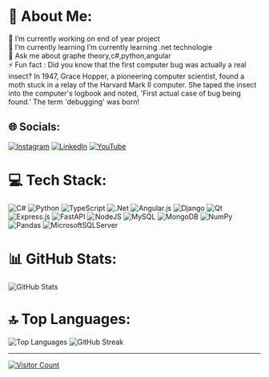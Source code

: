 # 💫 About Me:
🔭 I’m currently working on end of year project<br>🌱 I’m currently learning I’m currently learning .net technologie<br>💬 Ask me about graphe theory,c#,python,angular<br>⚡ Fun fact : Did you know that the first computer bug was actually a real insect? In 1947, Grace Hopper, a pioneering computer scientist, found a moth stuck in a relay of the Harvard Mark II computer. She taped the insect into the computer's logbook and noted, 'First actual case of bug being found.' The term 'debugging' was born!


## 🌐 Socials:
[![Instagram](https://img.shields.io/badge/Instagram-%23E4405F.svg?logo=Instagram&logoColor=white)](https://instagram.com/https://www.instagram.com/ouail_laamiri/) [![LinkedIn](https://img.shields.io/badge/LinkedIn-%230077B5.svg?logo=linkedin&logoColor=white)](https://linkedin.com/in/https://www.linkedin.com/in/ouaillaamiri/) [![YouTube](https://img.shields.io/badge/YouTube-%23FF0000.svg?logo=YouTube&logoColor=white)](https://youtube.com/@https://www.youtube.com/@ouaillaamiri5712) 

# 💻 Tech Stack:
![C#](https://img.shields.io/badge/c%23-%23239120.svg?style=for-the-badge&logo=c-sharp&logoColor=white) ![Python](https://img.shields.io/badge/python-3670A0?style=for-the-badge&logo=python&logoColor=ffdd54) ![TypeScript](https://img.shields.io/badge/typescript-%23007ACC.svg?style=for-the-badge&logo=typescript&logoColor=white) ![.Net](https://img.shields.io/badge/.NET-5C2D91?style=for-the-badge&logo=.net&logoColor=white) ![Angular.js](https://img.shields.io/badge/angular.js-%23E23237.svg?style=for-the-badge&logo=angularjs&logoColor=white) ![Django](https://img.shields.io/badge/django-%23092E20.svg?style=for-the-badge&logo=django&logoColor=white) ![Qt](https://img.shields.io/badge/Qt-%23217346.svg?style=for-the-badge&logo=Qt&logoColor=white) ![Express.js](https://img.shields.io/badge/express.js-%23404d59.svg?style=for-the-badge&logo=express&logoColor=%2361DAFB) ![FastAPI](https://img.shields.io/badge/FastAPI-005571?style=for-the-badge&logo=fastapi) ![NodeJS](https://img.shields.io/badge/node.js-6DA55F?style=for-the-badge&logo=node.js&logoColor=white) ![MySQL](https://img.shields.io/badge/mysql-%2300f.svg?style=for-the-badge&logo=mysql&logoColor=white) ![MongoDB](https://img.shields.io/badge/MongoDB-%234ea94b.svg?style=for-the-badge&logo=mongodb&logoColor=white) ![NumPy](https://img.shields.io/badge/numpy-%23013243.svg?style=for-the-badge&logo=numpy&logoColor=white) ![Pandas](https://img.shields.io/badge/pandas-%23150458.svg?style=for-the-badge&logo=pandas&logoColor=white) ![MicrosoftSQLServer](https://img.shields.io/badge/Microsoft%20SQL%20Sever-CC2927?style=for-the-badge&logo=microsoft%20sql%20server&logoColor=white)

# 📊 GitHub Stats:
![GitHub Stats](https://github-readme-stats.vercel.app/api?username=LaamiriOuail&theme=dark&hide_border=false&count_private=true)

# 🔝 Top Languages:
![Top Languages](https://github-readme-stats.vercel.app/api/top-langs/?username=LaamiriOuail&theme=dark&hide_border=false&layout=compact&langs_count=10&include_all_languages=true)
![GitHub Streak](https://github-readme-streak-stats.herokuapp.com/?user=LaamiriOuail&theme=dark&hide_border=false)<br/>

---
[![Visitor Count](https://visitcount.itsvg.in/api?id=LaamiriOuail&icon=0&color=0)](https://visitcount.itsvg.in)

<!-- Proudly created with GPRM (https://gprm.itsvg.in) -->
